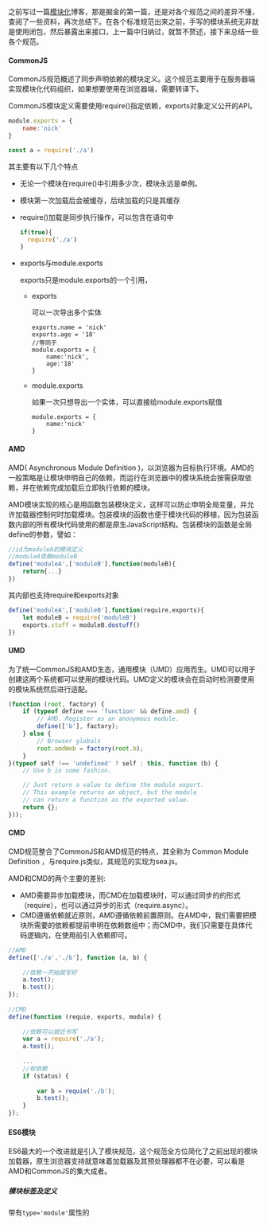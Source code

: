  之前写过一篇[模块化](https://juejin.cn/post/7025617255396311077)博客，那是掘金的第一篇，还是对各个规范之间的差异不懂，查阅了一些资料，再次总结下。在各个标准规范出来之前，手写的模块系统无非就是使用闭包，然后暴露出来接口，上一篇中归纳过，就暂不赘述，接下来总结一些各个规范。

#### CommonJS

CommonJS规范概述了同步声明依赖的模块定义。这个规范主要用于在服务器端实现模块化代码组织，如果想要使用在浏览器端，需要转译下。

CommonJS模块定义需要使用require()指定依赖，exports对象定义公开的API。

```javascript
module.exports = {
    name:'nick'
}

const a = require('./a')
```

其主要有以下几个特点

- 无论一个模块在require()中引用多少次，模块永远是单例。

- 模块第一次加载后会被缓存，后续加载的只是其缓存

- require()加载是同步执行操作，可以包含在语句中

  ```javascript
  if(true){
  	require('./a')
  }
  ```

- exports与module.exports

  exports只是module.exports的一个引用，

  - exports

    可以一次导出多个实体

    ```
    exports.name = 'nick'
    exports.age = '18'
    //等同于
    module.exports = {
        name:'nick',
        age:'18'
    }
    ```

  - module.exports

    如果一次只想导出一个实体，可以直接给module.exports赋值

    ```
    module.exports = {
        name:'nick'
    }
    ```

    

#### AMD

AMD( Asynchronous Module Definition )，以浏览器为目标执行环境。AMD的一般策略是让模块申明自己的依赖，而运行在浏览器中的模块系统会按需获取依赖，并在依赖完成加载后立即执行依赖的模块。

AMD模块实现的核心是用函数包装模块定义，这样可以防止申明全局变量，并允许加载器控制何时加载模块。包装模块的函数也便于模块代码的移植，因为包装函数内部的所有模块代码使用的都是原生JavaScript结构。包装模块的函数是全局define的参数，譬如：

```javascript
//id为moduleA的模块定义
//moduleA依赖moduleB
define('moduleA',['moduleB'],function(moduleB){
	return{...}
})
```

其内部也支持require和exports对象

```javascript
define('moduleA',['moduleB'],function(require,exports){
	let moduleB = require('moduleB')
	exports.stuff = moduleB.dostuff()
})
```



#### UMD

为了统一CommonJS和AMD生态，通用模块（UMD）应用而生。UMD可以用于创建这两个系统都可以使用的模块代码。UMD定义的模块会在启动时检测要使用的模块系统然后进行适配。

```javascript
(function (root, factory) {
    if (typeof define === 'function' && define.amd) {
        // AMD. Register as an anonymous module.
        define(['b'], factory);
    } else {
        // Browser globals
        root.amdWeb = factory(root.b);
    }
}(typeof self !== 'undefined' ? self : this, function (b) {
    // Use b in some fashion.

    // Just return a value to define the module export.
    // This example returns an object, but the module
    // can return a function as the exported value.
    return {};
}));
```

#### CMD

CMD规范整合了CommonJS和AMD规范的特点，其全称为 Common Module Definition ，与require.js类似，其规范的实现为sea.js。

AMD和CMD的两个主要的差别:

- AMD需要异步加载模块，而CMD在加载模块时，可以通过同步的的形式（require），也可以通过异步的形式（require.async）。
- CMD遵循依赖就近原则，AMD遵循依赖前置原则。在AMD中，我们需要把模块所需要的依赖都提前申明在依赖数组中；而CMD中，我们只需要在具体代码逻辑内，在使用前引入依赖即可。

```javascript
//AMD
define(['./a','./b'], function (a, b) {
 
    //依赖一开始就写好
    a.test();
    b.test();
});
 
//CMD
define(function (requie, exports, module) {
     
    //依赖可以就近书写
    var a = require('./a');
    a.test();
     
    ...
    //软依赖
    if (status) {
     
        var b = requie('./b');
        b.test();
    }
});
```

#### ES6模块

ES6最大的一个改进就是引入了模块规范，这个规范全方位简化了之前出现的模块加载器，原生浏览器支持就意味着加载器及其预处理器都不在必要，可以看是AMD和CommonJS的集大成者。

##### 模块标签及定义

带有`type='module'`属性的<script>标签会告诉浏览器相关代码回座位模块执行，而不是传统脚本执行。解析到`type='module'`的标签后会立即下载模块文件，但执行会延迟到文档解析完成。与<script defer>一样，修改模块标签的位置，只会影响文件加载时间，而不会影响模块加载时间。

如果给模块标签添加`async`属性，不仅模块执行顺序不再与<script>标签在页面中的顺序绑定，模块也不会等待文档完成解析才会执行。

##### 模块行为

ES6模块借用了CommonJS和AMD很多优秀的特性

- 模块代码只在加载后执行
- 模块是单例的
- 模块只会加载一次
- 模块可以请求加载其他模块
- 支持循环依赖

也添加了一些新的行为

- 默认只在严格模式下执行
- 模块不共享全局命名空间
- 模块顶级this值是undefined
- 模块异步加载执行

##### 模块导出

ES6模块导出支持命令导出和默认导出。

- 命令导出

  命令导出就好像模块是被导出的容器

  ```javascript
  const foo = 'foo'
  export {foo}
  export {foo as f} //提供别名
  ```

- 默认导出

  默认导出就好像模块与被导出的值是一回事。使用default关键字将一个值的申明为默认导出，每个模块只能有一个默认导出。

  ```javascript
  const foo = 'foo'
  export default foo
  ```

  命令导出与默认导出并不会冲突

  ```javascript
  const foo = 'foo'
  const bar = 'bar'
  export default foo
  export {bar}
  
  //等同于
  export {bar，foo as default}
  ```

  

##### 模块导入

使用import关键字来导入模块，而且改关键字必须出现在模块的顶级。

```javascript
if(true){
	import ...
	export ...
}
//都会报错
```

import后面跟的必须是纯字符串，可以是相对路径，也可以是绝对路径

```javascript
import ... from '/a.js'
```

导入的模块是只读的，相当于const申明的变量一样,只能更改其属性。

```
import foo ,* as Foo from '/foo.js'
foo = 'boo' //报错
Foo.name = 'nick' //允许
```

命令导出可以使用*批量获取并赋值给相应的变量

```javascript
export {bar,foo}
import * as Foo from '/foo.js'
Foo.bar
Foo.foo
```

默认导出就好像整个模块就是导出的值

```javascript
import {default as foo} from './foo.js'
//等同与
import foo from './foo.js'
```


